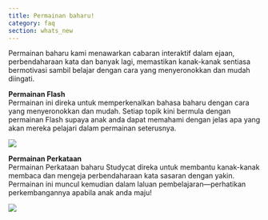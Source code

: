 ```yaml
---
title: Permainan baharu!
category: faq
section: whats_new
---
```

Permainan baharu kami menawarkan cabaran interaktif dalam ejaan, perbendaharaan kata dan banyak lagi, memastikan kanak-kanak sentiasa bermotivasi sambil belajar dengan cara yang menyeronokkan dan mudah diingati.  
  
**Permainan Flash**  
Permainan ini direka untuk memperkenalkan bahasa baharu dengan cara yang menyeronokkan dan mudah. Setiap topik kini bermula dengan permainan Flash supaya anak anda dapat memahami dengan jelas apa yang akan mereka pelajari dalam permainan seterusnya.   
  
![](https://help.studycat.com/hc/article_attachments/40396888063769)  



 


**Permainan Perkataan**  
Permainan Perkataan baharu Studycat direka untuk membantu kanak-kanak membaca dan mengeja perbendaharaan kata sasaran dengan yakin. Permainan ini muncul kemudian dalam laluan pembelajaran—perhatikan perkembangannya apabila anak anda maju!  



![](https://help.studycat.com/hc/article_attachments/40706212454169)